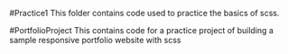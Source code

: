 #Practice1 
This folder contains code used to practice the basics of scss.

#PortfolioProject
This contains code for a practice project of building a sample responsive portfolio website with scss
